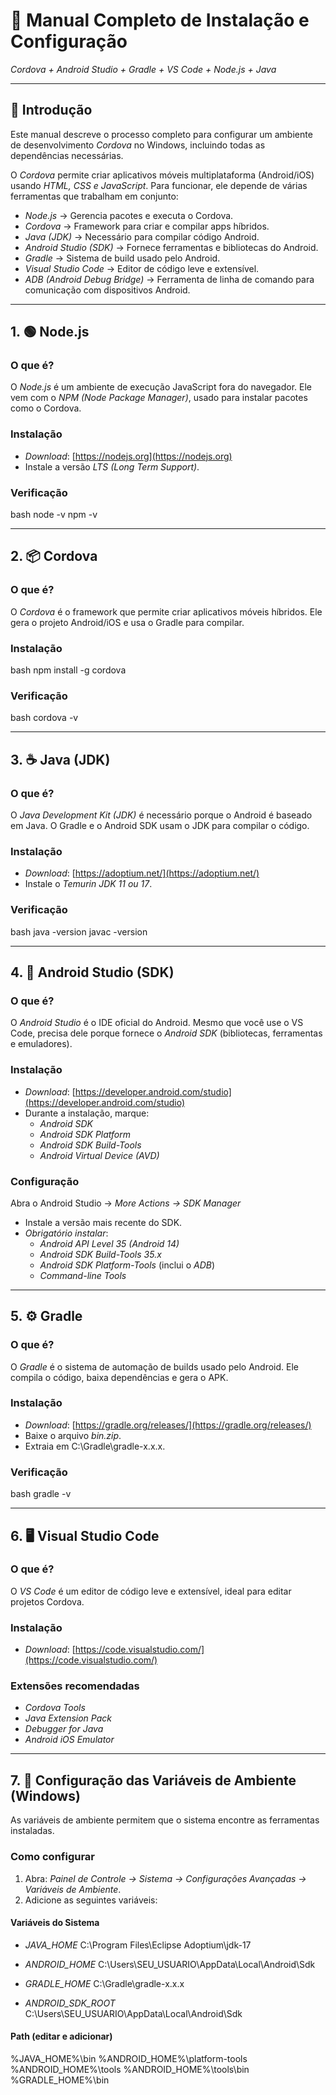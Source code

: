 # 📘 Manual Completo de Instalação e Configuração
*Cordova + Android Studio + Gradle + VS Code + Node.js + Java*

---

## 📖 Introdução
Este manual descreve o processo completo para configurar um ambiente de desenvolvimento *Cordova* no Windows, incluindo todas as dependências necessárias.

O *Cordova* permite criar aplicativos móveis multiplataforma (Android/iOS) usando *HTML, CSS e JavaScript*. Para funcionar, ele depende de várias ferramentas que trabalham em conjunto:

- *Node.js* → Gerencia pacotes e executa o Cordova.
- *Cordova* → Framework para criar e compilar apps híbridos.
- *Java (JDK)* → Necessário para compilar código Android.
- *Android Studio (SDK)* → Fornece ferramentas e bibliotecas do Android.
- *Gradle* → Sistema de build usado pelo Android.
- *Visual Studio Code* → Editor de código leve e extensível.
- *ADB (Android Debug Bridge)* → Ferramenta de linha de comando para comunicação com dispositivos Android.

---

## 1. 🟢 Node.js
### O que é?
O *Node.js* é um ambiente de execução JavaScript fora do navegador. Ele vem com o *NPM (Node Package Manager)*, usado para instalar pacotes como o Cordova.

### Instalação
- *Download*: [https://nodejs.org](https://nodejs.org)
- Instale a versão *LTS (Long Term Support)*.

### Verificação
bash
node -v
npm -v


---

## 2. 📦 Cordova
### O que é?
O *Cordova* é o framework que permite criar aplicativos móveis híbridos. Ele gera o projeto Android/iOS e usa o Gradle para compilar.

### Instalação
bash
npm install -g cordova


### Verificação
bash
cordova -v


---

## 3. ☕ Java (JDK)
### O que é?
O *Java Development Kit (JDK)* é necessário porque o Android é baseado em Java. O Gradle e o Android SDK usam o JDK para compilar o código.

### Instalação
- *Download*: [https://adoptium.net/](https://adoptium.net/)
- Instale o *Temurin JDK 11 ou 17*.

### Verificação
bash
java -version
javac -version


---

## 4. 📱 Android Studio (SDK)
### O que é?
O *Android Studio* é o IDE oficial do Android. Mesmo que você use o VS Code, precisa dele porque fornece o *Android SDK* (bibliotecas, ferramentas e emuladores).

### Instalação
- *Download*: [https://developer.android.com/studio](https://developer.android.com/studio)
- Durante a instalação, marque:
  - *Android SDK*
  - *Android SDK Platform*
  - *Android SDK Build-Tools*
  - *Android Virtual Device (AVD)*

### Configuração
Abra o Android Studio → *More Actions → SDK Manager*
- Instale a versão mais recente do SDK.
- *Obrigatório instalar*:
  - *Android API Level 35 (Android 14)*
  - *Android SDK Build-Tools 35.x*
  - *Android SDK Platform-Tools* (inclui o *ADB*)
  - *Command-line Tools*

---

## 5. ⚙️ Gradle
### O que é?
O *Gradle* é o sistema de automação de builds usado pelo Android. Ele compila o código, baixa dependências e gera o APK.

### Instalação
- *Download*: [https://gradle.org/releases/](https://gradle.org/releases/)
- Baixe o arquivo *bin.zip*.
- Extraia em C:\Gradle\gradle-x.x.x.

### Verificação
bash
gradle -v


---

## 6. 🖥️ Visual Studio Code
### O que é?
O *VS Code* é um editor de código leve e extensível, ideal para editar projetos Cordova.

### Instalação
- *Download*: [https://code.visualstudio.com/](https://code.visualstudio.com/)

### Extensões recomendadas
- *Cordova Tools*
- *Java Extension Pack*
- *Debugger for Java*
- *Android iOS Emulator*

---

## 7. 🔧 Configuração das Variáveis de Ambiente (Windows)
As variáveis de ambiente permitem que o sistema encontre as ferramentas instaladas.

### Como configurar
1. Abra: *Painel de Controle → Sistema → Configurações Avançadas → Variáveis de Ambiente*.
2. Adicione as seguintes variáveis:

#### Variáveis do Sistema
- *JAVA_HOME*
  C:\Program Files\Eclipse Adoptium\jdk-17

- *ANDROID_HOME*
  C:\Users\SEU_USUARIO\AppData\Local\Android\Sdk

- *GRADLE_HOME*
  C:\Gradle\gradle-x.x.x

- *ANDROID_SDK_ROOT*
  C:\Users\SEU_USUARIO\AppData\Local\Android\Sdk

#### Path (editar e adicionar)
%JAVA_HOME%\bin
%ANDROID_HOME%\platform-tools
%ANDROID_HOME%\tools
%ANDROID_HOME%\tools\bin
%GRADLE_HOME%\bin
